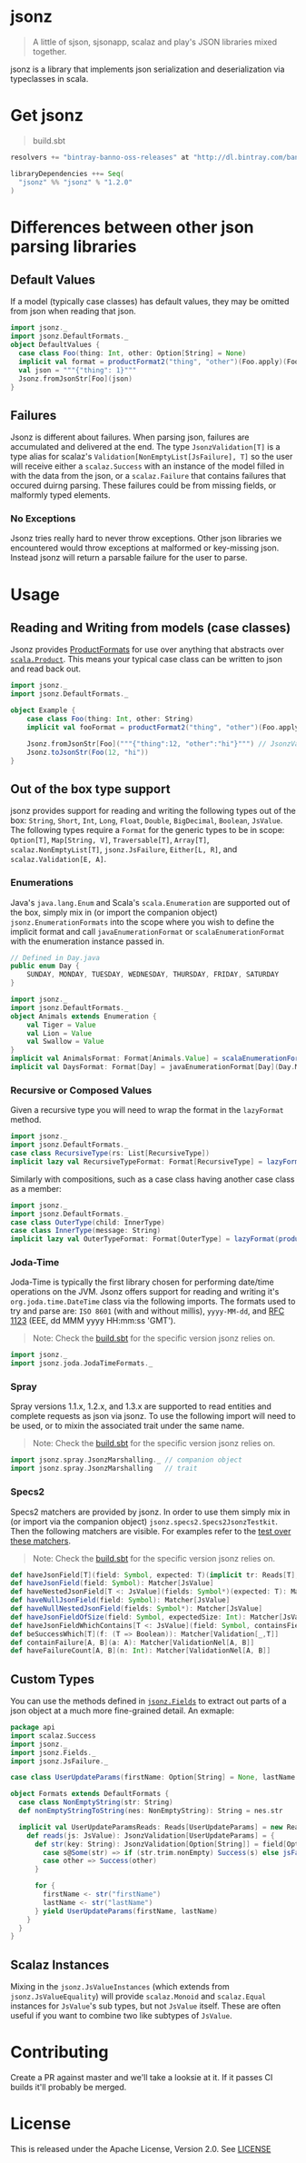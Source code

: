 # jsonz

> A little of sjson, sjsonapp, scalaz and play's JSON libraries mixed together.

jsonz is a library that implements json serialization and deserialization via typeclasses in scala.

# Get jsonz

> build.sbt

```scala
resolvers += "bintray-banno-oss-releases" at "http://dl.bintray.com/banno/oss"

libraryDependencies ++= Seq(
  "jsonz" %% "jsonz" % "1.2.0"
)
```

# Differences between other json parsing libraries

## Default Values

If a model (typically case classes) has default values, they may be omitted from json when reading that json.

```scala
import jsonz._
import jsonz.DefaultFormats._
object DefaultValues {
  case class Foo(thing: Int, other: Option[String] = None)
  implicit val format = productFormat2("thing", "other")(Foo.apply)(Foo.unapply)
  val json = """{"thing": 1}"""
  Jsonz.fromJsonStr[Foo](json)
}
```

## Failures

Jsonz is different about failures. When parsing json, failures are accumulated and delivered at the end. The type `JsonzValidation[T]` is a type alias for scalaz's `Validation[NonEmptyList[JsFailure], T]` so the user will receive either a `scalaz.Success` with an instance of the model filled in with the data from the json, or a `scalaz.Failure` that contains failures that occured duirng parsing. These failures could be from missing fields, or malformly typed elements.

### No Exceptions

Jsonz tries really hard to never throw exceptions. Other json libraries we encountered would throw exceptions at malformed or key-missing json. Instead jsonz will return a parsable failure for the user to parse.

# Usage

## Reading and Writing from models (case classes)

Jsonz provides [ProductFormats](src/main/scala/ProductFormats.scala) for use over anything that abstracts over [`scala.Product`](http://www.scala-lang.org/api/current/scala/Product.html). This means your typical case class can be written to json and read back out.

```scala
import jsonz._
import jsonz.DefaultFormats._

object Example {
    case class Foo(thing: Int, other: String)
    implicit val fooFormat = productFormat2("thing", "other")(Foo.apply)(Foo.unapply)

    Jsonz.fromJsonStr[Foo]("""{"thing":12, "other":"hi"}""") // JsonzValidation[Foo]
    Jsonz.toJsonStr(Foo(12, "hi"))
}
```
## Out of the box type support

jsonz provides support for reading and writing the following types out of the box: `String`, `Short`, `Int`, `Long`, `Float`, `Double`, `BigDecimal`, `Boolean`, `JsValue`. The following types require a `Format` for the generic types to be in scope: `Option[T]`, `Map[String, V]`, `Traversable[T]`, `Array[T]`, `scalaz.NonEmptyList[T]`, `jsonz.JsFailure`, `Either[L, R]`, and `scalaz.Validation[E, A]`.

### Enumerations

Java's `java.lang.Enum` and Scala's `scala.Enumeration` are supported out of the box, simply mix in (or import the companion object) `jsonz.EnumerationFormats` into the scope where you wish to define the implicit format and call `javaEnumerationFormat` or `scalaEnumerationFormat` with the enumeration instance passed in.

```java
// Defined in Day.java
public enum Day {
    SUNDAY, MONDAY, TUESDAY, WEDNESDAY, THURSDAY, FRIDAY, SATURDAY
}
```

```scala
import jsonz._
import jsonz.DefaultFormats._
object Animals extends Enumeration {
    val Tiger = Value
    val Lion = Value
    val Swallow = Value
}
implicit val AnimalsFormat: Format[Animals.Value] = scalaEnumerationFormat(Animals)
implicit val DaysFormat: Format[Day] = javaEnumerationFormat[Day](Day.MONDAY)
```

### Recursive or Composed Values

Given a recursive type you will need to wrap the format in the `lazyFormat` method.

```scala
import jsonz._
import jsonz.DefaultFormats._
case class RecursiveType(rs: List[RecursiveType])
implicit lazy val RecursiveTypeFormat: Format[RecursiveType] = lazyFormat(productFormat1("rs")(RecursiveType.apply)(RecursiveType.unapply))
```

Similarly with compositions, such as a case class having another case class as a member:

```scala
import jsonz._
import jsonz.DefaultFormats._
case class OuterType(child: InnerType)
case class InnerType(message: String)
implicit lazy val OuterTypeFormat: Format[OuterType] = lazyFormat(productFormat1("child")(OuterType.apply)(OuterType.unapply))
```

### Joda-Time

Joda-Time is typically the first library chosen for performing date/time operations on the JVM. Jsonz offers support for reading and writing it's `org.joda.time.DateTime` class via the following imports. The formats used to try and parse are: `ISO 8601` (with and without millis), `yyyy-MM-dd`, and [RFC 1123](https://tools.ietf.org/html/rfc1123) (EEE, dd MMM yyyy HH:mm:ss 'GMT').

> Note: Check the [build.sbt](build.sbt) for the specific version jsonz relies on.

```scala
import jsonz._
import jsonz.joda.JodaTimeFormats._
```

### Spray

Spray versions 1.1.x, 1.2.x, and 1.3.x are supported to read entities and complete requests as json via jsonz. To use the following import will need to be used, or to mixin the associated trait under the same name.

> Note: Check the [build.sbt](build.sbt) for the specific version jsonz relies on.

```scala
import jsonz.spray.JsonzMarshalling._ // companion object
import jsonz.spray.JsonzMarshalling   // trait
```

### Specs2

Specs2 matchers are provided by jsonz. In order to use them simply mix in (or import via the companion object) `jsonz.specs2.Specs2JsonzTestkit`. Then the following matchers are visible. For examples refer to the [test over these matchers](src/test/scala/testkit/Specs2JsonzTestkitSpec.scala).

> Note: Check the [build.sbt](build.sbt) for the specific version jsonz relies on.

```scala
def haveJsonField[T](field: Symbol, expected: T)(implicit tr: Reads[T], m: Manifest[T]): Matcher[JsValue]
def haveJsonField(field: Symbol): Matcher[JsValue]
def haveNestedJsonField[T <: JsValue](fields: Symbol*)(expected: T): Matcher[JsValue]
def haveNullJsonField(field: Symbol): Matcher[JsValue]
def haveNullNestedJsonField(fields: Symbol*): Matcher[JsValue]
def haveJsonFieldOfSize(field: Symbol, expectedSize: Int): Matcher[JsValue]
def haveJsonFieldWhichContains[T <: JsValue](field: Symbol, containsField: Symbol, expected: T): Matcher[JsValue]
def beSuccessWhich[T](f: (T => Boolean)): Matcher[Validation[_,T]]
def containFailure[A, B](a: A): Matcher[ValidationNel[A, B]]
def haveFailureCount[A, B](n: Int): Matcher[ValidationNel[A, B]]
```

## Custom Types

You can use the methods defined in [`jsonz.Fields`](src/main/scala/Fields.scala) to extract out parts of a json object at a much more fine-grained detail. An exmaple:

```scala
package api
import scalaz.Success
import jsonz._
import jsonz.Fields._
import jsonz.JsFailure._

case class UserUpdateParams(firstName: Option[String] = None, lastName: Option[String] = None)

object Formats extends DefaultFormats {
  case class NonEmptyString(str: String)
  def nonEmptyStringToString(nes: NonEmptyString): String = nes.str

  implicit val UserUpdateParamsReads: Reads[UserUpdateParams] = new Reads[UserUpdateParams] {
    def reads(js: JsValue): JsonzValidation[UserUpdateParams] = {
      def str(key: String): JsonzValidation[Option[String]] = field[Option[String]](key, js).flatMap {
        case s@Some(str) => if (str.trim.nonEmpty) Success(s) else jsFailureValidationNel("is empty")
        case other => Success(other)
      }

      for {
        firstName <- str("firstName")
        lastName <- str("lastName")
      } yield UserUpdateParams(firstName, lastName)
    }
  }
}
```

## Scalaz Instances

Mixing in the `jsonz.JsValueInstances` (which extends from `jsonz.JsValueEquality`) will provide `scalaz.Monoid` and `scalaz.Equal` instances for `JsValue`'s sub types, but not `JsValue` itself. These are often useful if you want to combine two like subtypes of `JsValue`.

# Contributing

Create a PR against master and we'll take a looksie at it. If it passes CI builds it'll probably be merged.

# License

This is released under the Apache License, Version 2.0. See [LICENSE][License]

[License]: LICENSE
